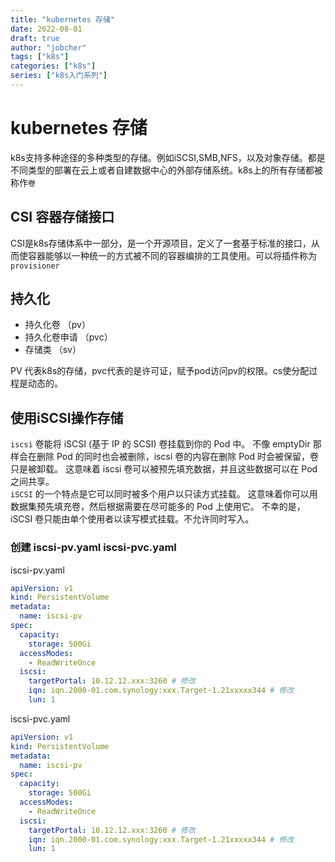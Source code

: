 ```yaml
---
title: "kubernetes 存储"
date: 2022-08-01
draft: true
author: "jobcher"
tags: ["k8s"]
categories: ["k8s"]
series: ["k8s入门系列"]
---
```

# kubernetes 存储
k8s支持多种途径的多种类型的存储。例如iSCSI,SMB,NFS，以及对象存储。都是不同类型的部署在云上或者自建数据中心的外部存储系统。k8s上的所有存储都被称作`卷`  
## CSI 容器存储接口
CSI是k8s存储体系中一部分，是一个开源项目，定义了一套基于标准的接口，从而使容器能够以一种统一的方式被不同的容器编排的工具使用。可以将插件称为`provisioner`
## 持久化
- 持久化卷 （pv）
- 持久化卷申请 （pvc）
- 存储类 （sv）
  
PV 代表k8s的存储，pvc代表的是许可证，赋予pod访问pv的权限。cs使分配过程是动态的。

## 使用iSCSI操作存储
`iscsi` 卷能将 iSCSI (基于 IP 的 SCSI) 卷挂载到你的 Pod 中。 不像 emptyDir 那样会在删除 Pod 的同时也会被删除，iscsi 卷的内容在删除 Pod 时会被保留，卷只是被卸载。 这意味着 iscsi 卷可以被预先填充数据，并且这些数据可以在 Pod 之间共享。  
`iSCSI` 的一个特点是它可以同时被多个用户以只读方式挂载。 这意味着你可以用数据集预先填充卷，然后根据需要在尽可能多的 Pod 上使用它。 不幸的是，iSCSI 卷只能由单个使用者以读写模式挂载。不允许同时写入。  
  
### 创建 iscsi-pv.yaml iscsi-pvc.yaml
iscsi-pv.yaml
```yaml
apiVersion: v1
kind: PersistentVolume
metadata:
  name: iscsi-pv
spec:
  capacity:
    storage: 500Gi
  accessModes:
    - ReadWriteOnce
  iscsi:
    targetPortal: 10.12.12.xxx:3260 # 修改
    iqn: iqn.2000-01.com.synology:xxx.Target-1.21xxxxx344 # 修改
    lun: 1
```
iscsi-pvc.yaml
```yaml
apiVersion: v1
kind: PersistentVolume
metadata:
  name: iscsi-pv
spec:
  capacity:
    storage: 500Gi
  accessModes:
    - ReadWriteOnce
  iscsi:
    targetPortal: 10.12.12.xxx:3260 # 修改
    iqn: iqn.2000-01.com.synology:xxx.Target-1.21xxxxx344 # 修改
    lun: 1
```